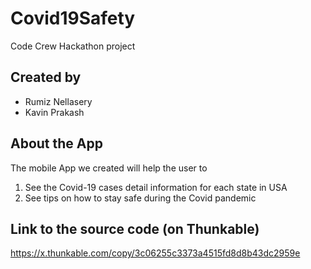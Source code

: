 # Covid19Safety
Code Crew Hackathon project

## Created by
- Rumiz Nellasery 
- Kavin Prakash

## About the App
The mobile App we created will help the user to
1. See the Covid-19 cases detail information for each state in USA
2. See tips on how to stay safe during the Covid pandemic

## Link to the source code (on Thunkable)
https://x.thunkable.com/copy/3c06255c3373a4515fd8d8b43dc2959e
